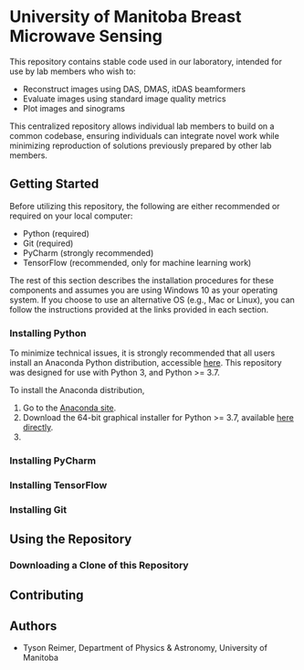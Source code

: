 # University of Manitoba Breast Microwave Sensing

This repository contains stable code used in our laboratory, intended for use
by lab members who wish to:

- Reconstruct images using DAS, DMAS, itDAS beamformers
- Evaluate images using standard image quality metrics
- Plot images and sinograms

This centralized repository allows individual lab members to build on a common
codebase, ensuring individuals can integrate novel work while minimizing
reproduction of solutions previously prepared by other lab members.  

## Getting Started

Before utilizing this repository, the following are either recommended or
required on your local computer:

- Python (required)
- Git (required)
- PyCharm (strongly recommended)
- TensorFlow (recommended, only for machine learning work)

The rest of this section describes the installation procedures for these
components and assumes you are using Windows 10 as your operating system. If
you choose to use an alternative OS (e.g., Mac or Linux), you can follow 
the instructions provided at the links provided in each section. 

### Installing Python

To minimize technical issues, it is strongly recommended that all users install
an Anaconda Python distribution, accessible
[here](https://www.anaconda.com/distribution/#download-section). This
repository was designed for use with Python 3, and Python >= 3.7.

To install the Anaconda distribution,

1. Go to the
[Anaconda site](https://www.anaconda.com/distribution/#download-section).
2. Download the 64-bit graphical installer for Python >= 3.7, available
[here directly](https://repo.anaconda.com/archive/Anaconda3-2020.02-Windows-x86_64.exe).
3. 

### Installing PyCharm

### Installing TensorFlow

### Installing Git

## Using the Repository

### Downloading a Clone of this Repository

## Contributing

## Authors

- Tyson Reimer, Department of Physics & Astronomy, University of Manitoba


